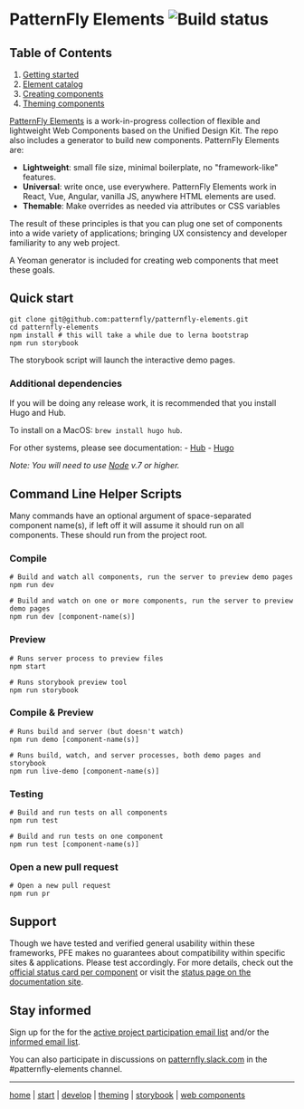# PatternFly Elements ![Build status](https://github.com/patternfly/patternfly-elements/workflows/Build%20&%20test/badge.svg?branch=master)

## Table of Contents

1. [Getting started][getting-started]
2. [Element catalog][catalog]
3. [Creating components][creating]
4. [Theming components][theming]

[PatternFly Elements][pfe-home] is a work-in-progress collection of flexible and lightweight Web Components based on the Unified Design Kit. The repo also includes a generator to build new components. PatternFly Elements are:

- **Lightweight**: small file size, minimal boilerplate, no "framework-like" features.
- **Universal**: write once, use everywhere. PatternFly Elements work in React, Vue, Angular, vanilla JS, anywhere HTML elements are used.
- **Themable**: Make overrides as needed via attributes or CSS variables

The result of these principles is that you can plug one set of components into a wide variety of applications; bringing UX consistency and developer familiarity to any web project.

A Yeoman generator is included for creating web components that meet these goals.

## Quick start
```
git clone git@github.com:patternfly/patternfly-elements.git
cd patternfly-elements
npm install # this will take a while due to lerna bootstrap
npm run storybook
```

The storybook script will launch the interactive demo pages.

### Additional dependencies
If you will be doing any release work, it is recommended that you install Hugo and Hub.

To install on a MacOS: `brew install hugo hub`.

For other systems, please see documentation:
    - [Hub](https://hub.github.com/)
    - [Hugo](https://gohugo.io/getting-started/quick-start/)

_Note: You will need to use [Node](https://nodejs.org/en/) v.7 or higher._

## Command Line Helper Scripts
Many commands have an optional argument of space-separated component name(s), if left off it will assume it should run on all components. These should run from the project root.

### Compile

```shell
# Build and watch all components, run the server to preview demo pages
npm run dev

# Build and watch on one or more components, run the server to preview demo pages
npm run dev [component-name(s)]
```

### Preview

```shell
# Runs server process to preview files
npm start

# Runs storybook preview tool
npm run storybook
```

### Compile & Preview

```shell
# Runs build and server (but doesn't watch)
npm run demo [component-name(s)]

# Runs build, watch, and server processes, both demo pages and storybook
npm run live-demo [component-name(s)]
```

### Testing

```shell
# Build and run tests on all components
npm run test 

# Build and run tests on one component
npm run test [component-name(s)]
```

### Open a new pull request

```shell
# Open a new pull request
npm run pr 
```

## Support

Though we have tested and verified general usability within these frameworks, PFE makes no guarantees about compatibility within specific sites & applications. Please test accordingly. For more details, check out the [official status card per component](https://github.com/patternfly/patternfly-elements/issues?q=is%3Aopen+is%3Aissue+label%3A%22status+tracking+only%22) or visit the [status page on the documentation site](https://patternfly.github.io/patternfly-elements/getting-started/component-status/).


## Stay informed

Sign up for the for the [active project participation email list](https://www.redhat.com/mailman/listinfo/patternfly-elements-contribute) and/or the [informed email list](https://www.redhat.com/mailman/listinfo/patternfly-elements-announce).

You can also participate in discussions on [patternfly.slack.com](https://patternfly.slack.com) in the #patternfly-elements channel.

---

[home][pfe-home] |
[start][getting-started] |
[develop][creating] |
[theming][theming] |
[storybook][catalog] |
[web components][wc-org]


[pfe-home]: https://patternfly.github.io/patternfly-elements
[getting-started]: https://patternfly.github.io/patternfly-elements/getting-started
[catalog]: https://patternfly.github.io/patternfly-elements/demo
[creating]: https://patternfly.github.io/patternfly-elements/develop
[theming]: https://patternfly.github.io/patternfly-elements/theme
[wc-org]: https://webcomponents.org
